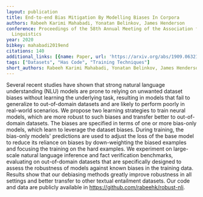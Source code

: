 ```yaml
---
layout: publication
title: End-to-end Bias Mitigation By Modelling Biases In Corpora
authors: Rabeeh Karimi Mahabadi, Yonatan Belinkov, James Henderson
conference: Proceedings of the 58th Annual Meeting of the Association for Computational
  Linguistics
year: 2020
bibkey: mahabadi2019end
citations: 140
additional_links: [{name: Paper, url: 'https://arxiv.org/abs/1909.06321'}]
tags: ["Datasets", "Has Code", "Training Techniques"]
short_authors: Rabeeh Karimi Mahabadi, Yonatan Belinkov, James Henderson
---
```

Several recent studies have shown that strong natural language understanding
(NLU) models are prone to relying on unwanted dataset biases without learning
the underlying task, resulting in models that fail to generalize to
out-of-domain datasets and are likely to perform poorly in real-world
scenarios. We propose two learning strategies to train neural models, which are
more robust to such biases and transfer better to out-of-domain datasets. The
biases are specified in terms of one or more bias-only models, which learn to
leverage the dataset biases. During training, the bias-only models' predictions
are used to adjust the loss of the base model to reduce its reliance on biases
by down-weighting the biased examples and focusing the training on the hard
examples. We experiment on large-scale natural language inference and fact
verification benchmarks, evaluating on out-of-domain datasets that are
specifically designed to assess the robustness of models against known biases
in the training data. Results show that our debiasing methods greatly improve
robustness in all settings and better transfer to other textual entailment
datasets. Our code and data are publicly available in
https://github.com/rabeehk/robust-nli.